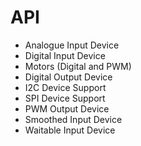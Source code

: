 # API

* Analogue Input Device
* Digital Input Device
* Motors (Digital and PWM)
* Digital Output Device
* I2C Device Support
* SPI Device Support
* PWM Output Device
* Smoothed Input Device
* Waitable Input Device
